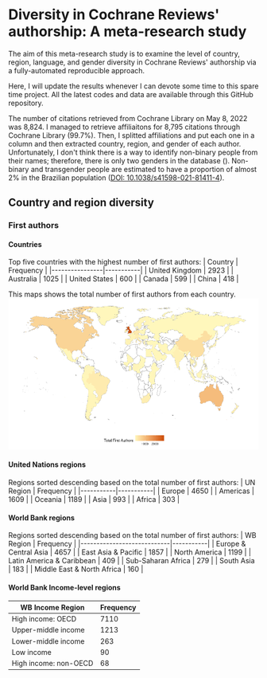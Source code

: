 # Diversity in Cochrane Reviews' authorship: A meta-research study
The aim of this meta-research study is to examine the level of country, region, language, and gender diversity in Cochrane Reviews' authorship via a fully-automated reproducible approach.

Here, I will update the results whenever I can devote some time to this spare time project. All the latest codes and data are available through this GitHub repository.

The number of citations retrieved from Cochrane Library on May 8, 2022 was 8,824. I managed to retrieve affiliaitons for 8,795 citations through Cochrane Library (99.7%). Then, I splitted affiliations and put each one in a column and then extracted country, region, and gender of each author. Unfortunately, I don't think there is a way to identify non-binary people from their names; therefore, there is only two genders in the database (). Non-binary and transgender people are estimated to have a proportion of almost 2% in the Brazilian population ([DOI: 10.1038/s41598-021-81411-4](https://doi.org/10.1038/s41598-021-81411-4)).

## Country and region diversity
### First authors
#### Countries
Top five countries with the highest number of first authors:
| Country        | Frequency |
|----------------|-----------|
| United Kingdom | 2923      |
| Australia      | 1025      |
| United States  | 600       |
| Canada         | 599       |
| China          | 418       |

This maps shows the total number of first authors from each country.
![First authors world map](figures/fig_first_authors_countries.png)

#### United Nations regions
Regions sorted descending based on the total number of first authors:
| UN Region | Frequency |
|-----------|-----------|
| Europe    | 4650      |
| Americas  | 1609      |
| Oceania   | 1189      |
| Asia      | 993       |
| Africa    | 303       |

#### World Bank regions
Regions sorted descending based on the total number of first authors:
| WB Region                  | Frequency |
|----------------------------|-----------|
| Europe & Central Asia      | 4657      |
| East Asia & Pacific        | 1857      |
| North America              | 1199      |
| Latin America & Caribbean  | 409       |
| Sub-Saharan Africa         | 279       |
| South Asia                 | 183       |
| Middle East & North Africa | 160       |

#### World Bank Income-level regions
| WB Income Region      | Frequency |
|-----------------------|-----------|
| High income: OECD     | 7110      |
| Upper-middle income   | 1213      |
| Lower-middle income   | 263       |
| Low income            | 90        |
| High income: non-OECD | 68        |
